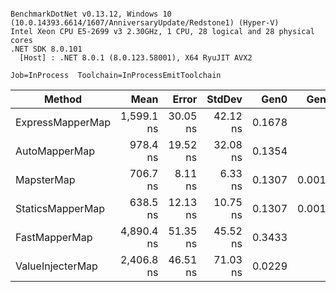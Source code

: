 ```

BenchmarkDotNet v0.13.12, Windows 10 (10.0.14393.6614/1607/AnniversaryUpdate/Redstone1) (Hyper-V)
Intel Xeon CPU E5-2699 v3 2.30GHz, 1 CPU, 28 logical and 28 physical cores
.NET SDK 8.0.101
  [Host] : .NET 8.0.1 (8.0.123.58001), X64 RyuJIT AVX2

Job=InProcess  Toolchain=InProcessEmitToolchain  

```
| Method           | Mean       | Error    | StdDev   | Gen0   | Gen1   | Allocated |
|----------------- |-----------:|---------:|---------:|-------:|-------:|----------:|
| ExpressMapperMap | 1,599.1 ns | 30.05 ns | 42.12 ns | 0.1678 |      - |    3984 B |
| AutoMapperMap    |   978.4 ns | 19.52 ns | 32.08 ns | 0.1354 |      - |    3224 B |
| MapsterMap       |   706.7 ns |  8.11 ns |  6.33 ns | 0.1307 | 0.0010 |    3080 B |
| StaticsMapperMap |   638.5 ns | 12.13 ns | 10.75 ns | 0.1307 | 0.0010 |    3080 B |
| FastMapperMap    | 4,890.4 ns | 51.35 ns | 45.52 ns | 0.3433 |      - |    8216 B |
| ValueInjecterMap | 2,406.8 ns | 46.51 ns | 71.03 ns | 0.0229 |      - |     584 B |
